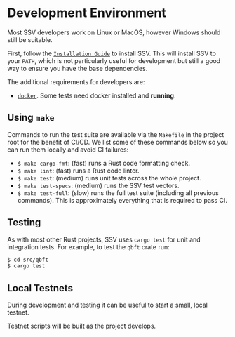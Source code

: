 # Development Environment

Most SSV developers work on Linux or MacOS, however Windows should still
be suitable.

First, follow the [`Installation Guide`](./installation.md) to install
SSV. This will install SSV to your `PATH`, which is not
particularly useful for development but still a good way to ensure you have the
base dependencies.

The additional requirements for developers are:

- [`docker`](https://www.docker.com/). Some tests need docker installed and **running**.

## Using `make`

Commands to run the test suite are available via the `Makefile` in the
project root for the benefit of CI/CD. We list some of these commands below so
you can run them locally and avoid CI failures:

- `$ make cargo-fmt`: (fast) runs a Rust code formatting check.
- `$ make lint`: (fast) runs a Rust code linter.
- `$ make test`: (medium) runs unit tests across the whole project.
- `$ make test-specs`: (medium) runs the SSV test vectors.
- `$ make test-full`: (slow) runs the full test suite (including all previous
  commands). This is approximately everything
 that is required to pass CI.

## Testing

As with most other Rust projects, SSV uses `cargo test` for unit and
integration tests. For example, to test the `qbft` crate run:

```bash
$ cd src/qbft
$ cargo test
```

## Local Testnets

During development and testing it can be useful to start a small, local
testnet.

Testnet scripts will be built as the project develops.

